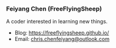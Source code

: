 ### Feiyang Chen (FreeFlyingSheep)

A coder interested in learning new things.

- Blog: https://freeflyingsheep.github.io/
- Email: chris.chenfeiyang@outlook.com
